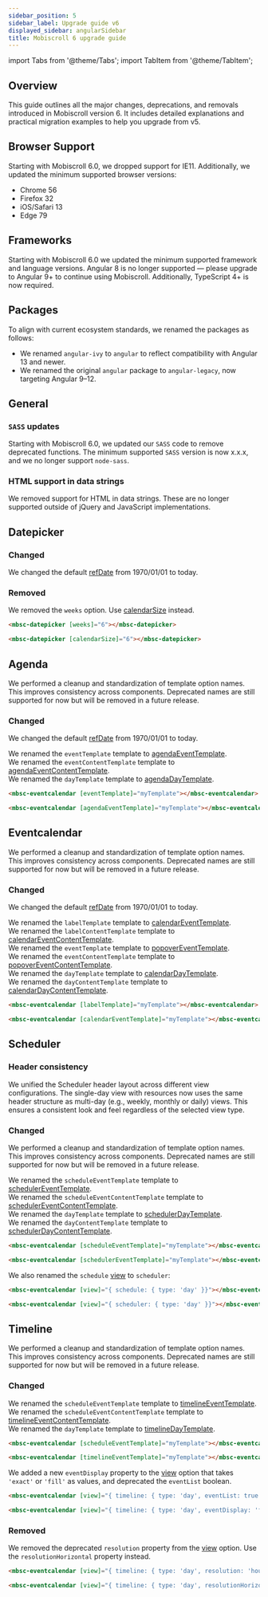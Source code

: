 ```yaml
---
sidebar_position: 5
sidebar_label: Upgrade guide v6
displayed_sidebar: angularSidebar
title: Mobiscroll 6 upgrade guide
---
```


import Tabs from '@theme/Tabs';
import TabItem from '@theme/TabItem';

## Overview

This guide outlines all the major changes, deprecations, and removals introduced in Mobiscroll version 6. It includes detailed explanations and practical migration examples to help you upgrade from v5.

## Browser Support

Starting with Mobiscroll 6.0, we dropped support for IE11. Additionally, we updated the minimum supported browser versions:

* Chrome 56
* Firefox 32
* iOS/Safari 13
* Edge 79

## Frameworks

Starting with Mobiscroll 6.0 we updated the minimum supported framework and language versions. Angular 8 is no longer supported — please upgrade to Angular 9+ to continue using Mobiscroll. Additionally, TypeScript 4+ is now required.

## Packages

To align with current ecosystem standards, we renamed the packages as follows:

* We renamed `angular-ivy` to `angular` to reflect compatibility with Angular 13 and newer.
* We renamed the original `angular` package to `angular-legacy`, now targeting Angular 9–12.

## General

### `SASS` updates

Starting with Mobiscroll 6.0, we updated our `SASS` code to remove deprecated functions. The minimum supported `SASS` version is now x.x.x, and we no longer support `node-sass`.

### HTML support in data strings 

We removed support for HTML in data strings. These are no longer supported outside of jQuery and JavaScript implementations.


## Datepicker

### Changed

We changed the default [refDate](/angular/datepicker/api#opt-refDate) from 1970/01/01 to today.

### Removed

We removed the `weeks` option. Use [calendarSize](/angular/datepicker/api#opt-calendarSize) instead.

<Tabs>
  <TabItem value="old" label="Old code" default>

```html
<mbsc-datepicker [weeks]="6"></mbsc-datepicker>
```
  </TabItem>
  <TabItem value="new" label="New code">

```html
<mbsc-datepicker [calendarSize]="6"></mbsc-datepicker>
```

  </TabItem>
</Tabs>

## Agenda

We performed a cleanup and standardization of template option names. This improves consistency across components. Deprecated names are still supported for now but will be removed in a future release.

### Changed

We changed the default [refDate](/angular/eventcalendar/api#opt-refDate) from 1970/01/01 to today. 

We renamed the `eventTemplate` template to [agendaEventTemplate](/angular/eventcalendar/api#template-agendaEventTemplate).  
We renamed the `eventContentTemplate` template to [agendaEventContentTemplate](/angular/eventcalendar/api#template-agendaEventContentTemplate).   
We renamed the `dayTemplate` template to [agendaDayTemplate](/angular/eventcalendar/api#template-agendaDayTemplate).  

<Tabs>
  <TabItem value="old" label="Old code" default>

```html
<mbsc-eventcalendar [eventTemplate]="myTemplate"></mbsc-eventcalendar>
```

  </TabItem>
  <TabItem value="new" label="New code">

```html
<mbsc-eventcalendar [agendaEventTemplate]="myTemplate"></mbsc-eventcalendar>
```

  </TabItem>
</Tabs>


## Eventcalendar

We performed a cleanup and standardization of template option names. This improves consistency across components. Deprecated names are still supported for now but will be removed in a future release.

### Changed

We changed the default [refDate](/angular/eventcalendar/api#opt-refDate) from 1970/01/01 to today.  

We renamed the `labelTemplate` template to [calendarEventTemplate](/angular/eventcalendar/api#template-calendarEventTemplate).  
We renamed the `labelContentTemplate` template to [calendarEventContentTemplate](/angular/eventcalendar/api#template-calendarEventContentTemplate).  
We renamed the `eventTemplate` template to [popoverEventTemplate](/angular/eventcalendar/api#template-popoverEventTemplate).  
We renamed the `eventContentTemplate` template to [popoverEventContentTemplate](/angular/eventcalendar/api#template-popoverEventContentTemplate).  
We renamed the `dayTemplate` template to [calendarDayTemplate](/angular/eventcalendar/api#template-calendarDayTemplate).  
We renamed the `dayContentTemplate` template to [calendarDayContentTemplate](/angular/eventcalendar/api#template-calendarDayContentTemplate).  


<Tabs>
  <TabItem value="old" label="Old code" default>

```html
<mbsc-eventcalendar [labelTemplate]="myTemplate"></mbsc-eventcalendar>
```

  </TabItem>
  <TabItem value="new" label="New code">

```html
<mbsc-eventcalendar [calendarEventTemplate]="myTemplate"></mbsc-eventcalendar>
```

  </TabItem>
</Tabs>


## Scheduler

### Header consistency

We unified the Scheduler header layout across different view configurations. The single-day view with resources now uses the same header structure as multi-day (e.g., weekly, monthly or daily) views. This ensures a consistent look and feel regardless of the selected view type.


### Changed

We performed a cleanup and standardization of template option names. This improves consistency across components. Deprecated names are still supported for now but will be removed in a future release.

We renamed the `scheduleEventTemplate` template to [schedulerEventTemplate](/angular/eventcalendar/api#template-schedulerEventTemplate).    
We renamed the `scheduleEventContentTemplate` template to [schedulerEventContentTemplate](/angular/eventcalendar/api#template-schedulerEventContentTemplate).   
We renamed the `dayTemplate` template to [schedulerDayTemplate](/angular/eventcalendar/api#template-schedulerDayTemplate).  
We renamed the `dayContentTemplate` template to [schedulerDayContentTemplate](/angular/eventcalendar/api#template-schedulerDayContentTemplate).    

<Tabs>
  <TabItem value="old" label="Old code" default>

```html
<mbsc-eventcalendar [scheduleEventTemplate]="myTemplate"></mbsc-eventcalendar>
```

  </TabItem>
  <TabItem value="new" label="New code">

```html
<mbsc-eventcalendar [schedulerEventTemplate]="myTemplate"></mbsc-eventcalendar>
```

  </TabItem>
</Tabs>

We also renamed the `schedule` [view](/angular/eventcalendar/api#opt-view) to `scheduler`:

<Tabs>
  <TabItem value="old" label="Old code" default>

```html
<mbsc-eventcalendar [view]="{ schedule: { type: 'day' }}"></mbsc-eventcalendar>
```

  </TabItem>
  <TabItem value="new" label="New code">

```html
<mbsc-eventcalendar [view]="{ scheduler: { type: 'day' }}"></mbsc-eventcalendar>
```

  </TabItem>
</Tabs>

## Timeline

We performed a cleanup and standardization of template option names. This improves consistency across components. Deprecated names are still supported for now but will be removed in a future release.

### Changed

We renamed the `scheduleEventTemplate` template to [timelineEventTemplate](/angular/eventcalendar/api#template-timelineEventTemplate).  
We renamed the `scheduleEventContentTemplate` template to [timelineEventContentTemplate](/angular/eventcalendar/api#template-timelineEventContentTemplate).  
We renamed the `dayTemplate` template to [timelineDayTemplate](/angular/eventcalendar/api#template-timelineDayTemplate).  

<Tabs>
  <TabItem value="old" label="Old code" default>

```html
<mbsc-eventcalendar [scheduleEventTemplate]="myTemplate"></mbsc-eventcalendar>
```

  </TabItem>
  <TabItem value="new" label="New code">

```html
<mbsc-eventcalendar [timelineEventTemplate]="myTemplate"></mbsc-eventcalendar>
```

  </TabItem>
</Tabs>

We added a new `eventDisplay` property to the [view](/angular/eventcalendar/api#opt-view) option that takes `'exact'` or `'fill'` as values, and deprecated the `eventList` boolean.

<Tabs>
  <TabItem value="old" label="Old code" default>

```html
<mbsc-eventcalendar [view]="{ timeline: { type: 'day', eventList: true }}"></mbsc-eventcalendar>
```

  </TabItem>
  <TabItem value="new" label="New code">

```html
<mbsc-eventcalendar [view]="{ timeline: { type: 'day', eventDisplay: 'fill' }}"></mbsc-eventcalendar>
```

  </TabItem>
</Tabs>


### Removed

We removed the deprecated `resolution` property from the [view](/angular/eventcalendar/api#opt-view) option. Use the `resolutionHorizontal` property instead.

<Tabs>
  <TabItem value="old" label="Old code" default>

```html
<mbsc-eventcalendar [view]="{ timeline: { type: 'day', resolution: 'hour' }}"></mbsc-eventcalendar>
```

  </TabItem>
  <TabItem value="new" label="New code">

```html
<mbsc-eventcalendar [view]="{ timeline: { type: 'day', resolutionHorizontal: 'hour' }}"></mbsc-eventcalendar>
```

  </TabItem>
</Tabs>

